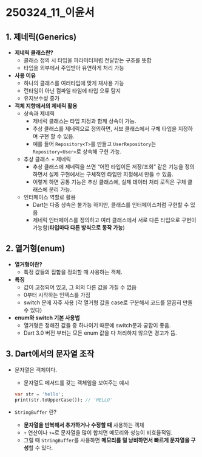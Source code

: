 # 250324_11_이윤서

## 1. 제네릭(Generics)

- **제네릭 클래스란?**
    - 클래스 정의 시 타입을 파라미터처럼 전달받는 구조를 뜻함
    - 타입을 외부에서 주입받아 유연하게 처리 가능
- **사용 이유**
    - 하나의 클래스를 여러타입에 맞게 재사용 가능
    - 런타임이 아닌 컴파일 타임에 타입 오류 탐지
    - 유지보수성 증가
- **객체 지향에서의 제네릭 활용**
    - 상속과 제네릭
        - 제네릭 클래스는 타입 지정과 함께 상속이 가능.
        - 추상 클래스를 제네릭으로 정의하면, 서브 클래스에서 구체 타입을 지정하며 구현 할 수 있음.
        - 예를 들어 `Repository<T>`를 만들고 `UserRepository`는 `Repository<User>`로 상속해 구현 가능.
    - 추상 클래스 + 제네릭
        - 추상 클래스에 제네릭을 쓰면 “어떤 타입이든 저장/조회” 같은 기능을 정의하면서 실제 구현에서는 구체적인 타입만 지정해서 만들 수 있음.
        - 이렇게 하면 공통 기능은 추상 클래스에, 실제 데이터 처리 로직은 구체 클래스에 분리 가능.
    - 인터페이스 역할로 활용
        - Dart는 다중 상속은 불가능 하지만, 클래스를 인터페이스처럼 구현할 수 있음
        - 제네릭 인터페이스를 정의하고 여러 클래스에서 서로 다른 타입으로 구현이 가능함(**타입마다 다른 방식으로 동작 가능**)

## 2. 열거형(enum)

- **열거형이란?**
    - 특정 값들의 집합을 정의할 때 사용하는 객체.
- **특징**
    - 값이 고정되어 있고, 그 외의 다른 값을 가질 수 없음
    - 0부터 시작하는 인덱스를 가짐
    - switch 문에 자주 사용 (각 열거형 값을 case로 구분해서 코드를 깔끔히 만들 수 있다)
- **enum와 switch 기본 사용법**
    - 열거형은 정해진 값들 중 하나이기 때문에 switch문과 궁합이 좋음.
    - Dart 3.0 버전 부터는 모든 enum 값을 다 처리하지 않으면 경고가 뜸.

## 3. Dart에서의 문자열 조작

- 문자열은 객체이다.
    - 문자열도 메서드를 갖는 객체임을 보여주는 예시
    
    ```dart
    var str = 'hello';
    print(str.toUpperCase()); // 'HELLO'
    ```
    
- `StringBuffer` 란?
    - **문자열을 반복해서 추가하거나 수정할 때** 사용하는 객체
    - `+` 연산이나 `+=`로 문자열을 많이 합치면 메모리와 성능이 비효율적임.
    - 그럴 때 `StringBuffer`를 사용하면 **메모리를 덜 낭비하면서 빠르게 문자열을 구성**할 수 있다.